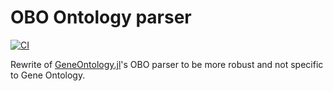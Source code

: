 # OBO Ontology parser

[![CI](https://github.com/maximsch2/OBOParse.jl/workflows/CI/badge.svg?branch=master)](https://github.com/maximsch2/OBOParse.jl/actions?query=workflow%3ACI+branch%3Amaster)

Rewrite of [GeneOntology.jl](https://github.com/bicycle1885/GeneOntology.jl)'s OBO parser to be more robust and not specific to Gene Ontology.

